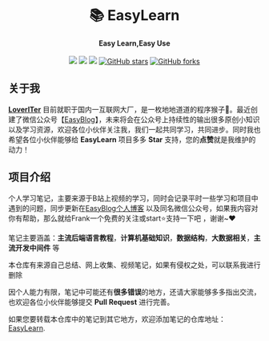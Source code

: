 <p align="center">
    <h1 align="center" style="border: none">📚 EasyLearn</h1>
    <p align="center">
       <b>Easy Learn,Easy Use</b>
        <br>
        <br>
        <a href=#><img src="https://img.shields.io/badge/Java-%E9%9D%A2%E8%AF%95%E6%8C%87%E5%8D%97-orange"></a>
<a href="http://image.easyblog.top/16302931798554baf4272-1394-421b-8ea5-f5238fb39db4.jpg"><img src="https://img.shields.io/badge/%E5%85%AC%E4%BC%97%E5%8F%B7-easyblog-green"></a>
<a href="#"><img src="https://img.shields.io/badge/license-Apache--2.0-blue"></a>
<a href="https://github.com/LoverITer/EasyLearn/stargazers"><img alt="GitHub stars" src="https://img.shields.io/github/stars/LoverITer/EasyLearn"></a>
<a href="https://github.com/LoverITer/EasyLearn/network"><img alt="GitHub forks" src="https://img.shields.io/github/forks/LoverITer/EasyLearn"></a>
    </p>    
</p>


## 关于我

[**LoverITer**]() 目前就职于国内一互联网大厂，是一枚地地道道的程序猴子🐶。最近创建了微信公众号【[EasyBlog](http://image.easyblog.top/16302931798554baf4272-1394-421b-8ea5-f5238fb39db4.jpg)】，未来将会在公众号上持续性的输出很多原创小知识以及学习资源，欢迎各位小伙伴关注我，我们一起共同学习，共同进步。同时我也希望各位小伙伴能够给 **EasyLearn** 项目多多 **Star** 支持，您的**点赞**就是我维护的动力！

## 项目介绍

个人学习笔记，主要来源于B站上视频的学习，同时会记录平时一些学习和项目中遇到的问题，同步更新在[EasyBlog个人博客](http://www.easyblog.top/)
以及同名微信公众号，如果我内容对你有帮助，那么就给Frank一个免费的关注或start⭐支持一下吧 ，谢谢~❤️

笔记主要涵盖：**主流后端语言教程**，**计算机基础知识**，**数据结构**，**大数据相关**，**主流开发中间件** 等

本仓库有来源自己总结、网上收集、视频笔记，如果有侵权之处，可以联系我进行删除

因个人能力有限，笔记中可能还有**很多错误**的地方，还请大家能够多多指出交流，也欢迎各位小伙伴能够提交 **Pull Request** 进行完善。

如果您要转载本仓库中的笔记到其它地方，欢迎添加笔记的仓库地址：[EasyLearn](https://github.com/LoverITer/EasyLearn.git).

